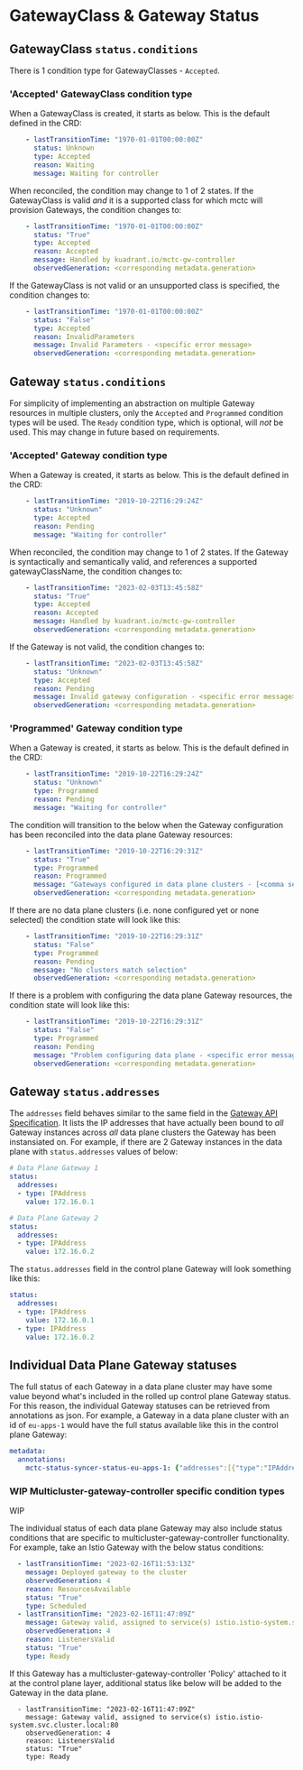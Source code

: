 # GatewayClass & Gateway Status

## GatewayClass `status.conditions`

There is 1 condition type for GatewayClasses -  `Accepted`.

### 'Accepted' GatewayClass condition type

When a GatewayClass is created, it starts as below. This is the default defined in the CRD:

```yaml
    - lastTransitionTime: "1970-01-01T00:00:00Z"
      status: Unknown
      type: Accepted
      reason: Waiting
      message: Waiting for controller
```

When reconciled, the condition may change to 1 of 2 states.
If the GatewayClass is valid *and* it is a supported class for which mctc will provision Gateways, the condition changes to:

```yaml
    - lastTransitionTime: "1970-01-01T00:00:00Z"
      status: "True"
      type: Accepted
      reason: Accepted
      message: Handled by kuadrant.io/mctc-gw-controller
      observedGeneration: <corresponding metadata.generation>
```

If the GatewayClass is not valid or an unsupported class is specified, the condition changes to:

```yaml
    - lastTransitionTime: "1970-01-01T00:00:00Z"
      status: "False"
      type: Accepted
      reason: InvalidParameters
      message: Invalid Parameters - <specific error message>
      observedGeneration: <corresponding metadata.generation>
```

## Gateway `status.conditions`

For simplicity of implementing an abstraction on multiple Gateway resources in multiple clusters, only the `Accepted` and `Programmed` condition types will be used.
The `Ready` condition type, which is optional, will *not* be used.
This may change in future based on requirements.

### 'Accepted' Gateway condition type

When a Gateway is created, it starts as below. This is the default defined in the CRD:

```yaml
    - lastTransitionTime: "2019-10-22T16:29:24Z"
      status: "Unknown"
      type: Accepted
      reason: Pending
      message: "Waiting for controller"
```

When reconciled, the condition may change to 1 of 2 states.
If the Gateway is syntactically and semantically valid, and references a supported gatewayClassName, the condition changes to:

```yaml
    - lastTransitionTime: "2023-02-03T13:45:58Z"
      status: "True"
      type: Accepted
      reason: Accepted
      message: Handled by kuadrant.io/mctc-gw-controller
      observedGeneration: <corresponding metadata.generation>
```

If the Gateway is not valid, the condition changes to:

```yaml
    - lastTransitionTime: "2023-02-03T13:45:58Z"
      status: "Unknown"
      type: Accepted
      reason: Pending
      message: Invalid gateway configuration - <specific error message>
      observedGeneration: <corresponding metadata.generation>
```

### 'Programmed' Gateway condition type

When a Gateway is created, it starts as below. This is the default defined in the CRD:

```yaml
    - lastTransitionTime: "2019-10-22T16:29:24Z"
      status: "Unknown"
      type: Programmed
      reason: Pending
      message: "Waiting for controller"
```

The condition will transition to the below when the Gateway configuration has been reconciled into the data plane Gateway resources:

```yaml
    - lastTransitionTime: "2019-10-22T16:29:31Z"
      status: "True"
      type: Programmed
      reason: Programmed
      message: "Gateways configured in data plane clusters - [<comma separated list of cluster names>]"
      observedGeneration: <corresponding metadata.generation>
```

If there are no data plane clusters (i.e. none configured yet or none selected) the condition state will look like this:

```yaml
    - lastTransitionTime: "2019-10-22T16:29:31Z"
      status: "False"
      type: Programmed
      reason: Pending
      message: "No clusters match selection"
      observedGeneration: <corresponding metadata.generation>
```

If there is a problem with configuring the data plane Gateway resources, the condition state will look like this:

```yaml
    - lastTransitionTime: "2019-10-22T16:29:31Z"
      status: "False"
      type: Programmed
      reason: Pending
      message: "Problem configuring data plane - <specific error message>"
      observedGeneration: <corresponding metadata.generation>
```

## Gateway `status.addresses`

The `addresses` field behaves similar to the same field in the [Gateway API Specification](https://gateway-api.sigs.k8s.io/references/spec/#gateway.networking.k8s.io/v1beta1.GatewayStatus).
It lists the IP addresses that have actually been bound to *all* Gateway instances across *all* data plane clusters the Gateway has been instansiated on.
For example, if there are 2 Gateway instances in the data plane with `status.addresses` values of below:

```yaml
# Data Plane Gateway 1
status:
  addresses:
  - type: IPAddress
    value: 172.16.0.1

# Data Plane Gateway 2
status:
  addresses:
  - type: IPAddress
    value: 172.16.0.2
```

The `status.addresses` field in the control plane Gateway will look something like this:

```yaml
status:
  addresses:
  - type: IPAddress
    value: 172.16.0.1
  - type: IPAddress
    value: 172.16.0.2
```

## Individual Data Plane Gateway statuses

The full status of each Gateway in a data plane cluster may have some value beyond what's included in the rolled up control plane Gateway status.
For this reason, the individual Gateway statuses can be retrieved from annotations as json.
For example, a Gateway in a data plane cluster with an id of `eu-apps-1` would have the full status available like this in the control plane Gateway:

```yaml
metadata:
  annotations:
    mctc-status-syncer-status-eu-apps-1: {"addresses":[{"type":"IPAddress","value":"172.16.0.1"}],"conditions":[{{"lastTransitionTime":"2023-02-16T11:47:09Z","message":"Gateway valid, assigned to service(s) istio.istio-system.svc.cluster.local:80","observedGeneration":4,"reason":"ListenersValid","status":"True","type":"Ready"}],"listeners":[{"attachedRoutes":1,"conditions":[{"lastTransitionTime":"2023-02-16T11:47:09Z","message":"No errors found","observedGeneration":4,"reason":"Ready","status":"True","type":"Ready"}],"name":"test","supportedKinds":[{"group":"gateway.networking.k8s.io","kind":"HTTPRoute"}]}]}
```

### WIP Multicluster-gateway-controller specific condition types

WIP

The individual status of each data plane Gateway may also include status conditions that are specific to multicluster-gateway-controller functionality.
For example, take an Istio Gateway with the below status conditions:

```yaml
  - lastTransitionTime: "2023-02-16T11:53:13Z"
    message: Deployed gateway to the cluster
    observedGeneration: 4
    reason: ResourcesAvailable
    status: "True"
    type: Scheduled
  - lastTransitionTime: "2023-02-16T11:47:09Z"
    message: Gateway valid, assigned to service(s) istio.istio-system.svc.cluster.local:80
    observedGeneration: 4
    reason: ListenersValid
    status: "True"
    type: Ready
```

If this Gateway has a multicluster-gateway-controller 'Policy' attached to it at the control plane layer, additional status like below will be added to the Gateway in the data plane.

```
  - lastTransitionTime: "2023-02-16T11:47:09Z"
    message: Gateway valid, assigned to service(s) istio.istio-system.svc.cluster.local:80
    observedGeneration: 4
    reason: ListenersValid
    status: "True"
    type: Ready
```